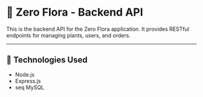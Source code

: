 # 🌿 Zero Flora - Backend API

This is the backend API for the Zero Flora application. It provides RESTful endpoints for managing plants, users, and orders.

---

## 🚀 Technologies Used

- Node.js
- Express.js
- seq MySQL
